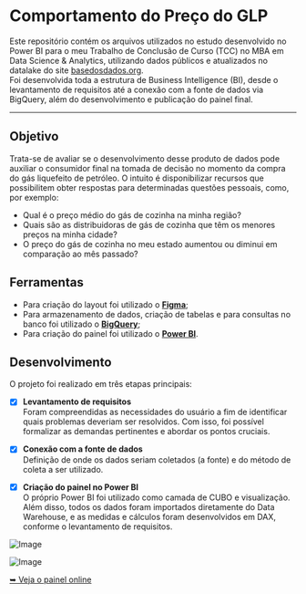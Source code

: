 # Comportamento do Preço do GLP
Este repositório contém os arquivos utilizados no estudo desenvolvido no Power BI para o meu Trabalho de Conclusão de Curso (TCC) no MBA em Data Science & Analytics, utilizando dados públicos e atualizados no datalake do site [basedosdados.org](https://basedosdados.org/dataset/6ea3e28a-42be-401a-a066-ad87ca931e69?table=3a7cb29a-0bdf-4f44-bab1-d27872e565ff).
<br>
Foi desenvolvida toda a estrutura de Business Intelligence (BI), desde o levantamento de requisitos até a conexão com a fonte de dados via BigQuery, além do desenvolvimento e publicação do painel final.

---

## Objetivo

Trata-se de avaliar se o desenvolvimento desse produto de dados pode auxiliar o consumidor final na tomada de decisão no momento da compra do gás liquefeito de petróleo. O intuito é disponibilizar recursos que possibilitem obter respostas para determinadas questões pessoais, como, por exemplo:
- Qual é o preço médio do gás de cozinha na minha região?
- Quais são as distribuidoras de gás de cozinha que têm os menores preços na minha cidade?
- O preço do gás de cozinha no meu estado aumentou ou diminui em comparação ao mês passado?

## Ferramentas
- Para criação do layout foi utilizado o **[Figma](https://www.figma.com/pt-br/downloads/)**;
- Para armazenamento de dados, criação de tabelas e para consultas no banco foi utilizado o **[BigQuery](https://cloud.google.com/bigquery/?hl=pt-BR)**;
- Para criação do painel foi utilizado o **[Power BI](https://powerbi.microsoft.com/pt-br/)**.

## Desenvolvimento
O projeto foi realizado em três etapas principais:
- [x] **Levantamento de requisitos**<br>
Foram compreendidas as necessidades do usuário a fim de identificar quais problemas deveriam ser resolvidos. Com isso, foi possível formalizar as demandas pertinentes e abordar os pontos cruciais.

- [x]  **Conexão com a fonte de dados**<br>
Definição de onde os dados seriam coletados (a fonte) e do método de coleta a ser utilizado.

- [x]  **Criação do painel no Power BI**<br>
O próprio Power BI foi utilizado como camada de CUBO e visualização. Além disso, todos os dados foram importados diretamente do Data Warehouse, e as medidas e cálculos foram desenvolvidos em DAX, conforme o levantamento de requisitos. 

![Image](https://github.com/user-attachments/assets/3a808642-9776-421c-b08e-c83d1cb2312d)

![Image](https://github.com/user-attachments/assets/3a8390e9-eb07-4b1c-94bb-45d20a6d4517)

[➥ Veja o painel online](https://app.powerbi.com/view?r=eyJrIjoiOGI0Mjk2NTgtZDEyOS00ODE3LTliYWUtNzA4MzViNzI5YzBkIiwidCI6IjgyODY3NTQ1LTY3NzEtNGY0NC04N2I4LTUyODEyOTlkMTI0ZSJ9)
